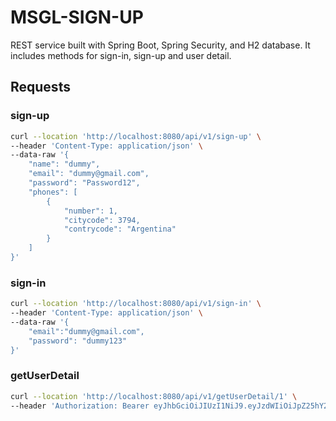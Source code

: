 # MSGL-SIGN-UP
REST service built with Spring Boot, Spring Security, and H2 database. It includes methods for sign-in, sign-up and user detail.
## Requests
### sign-up
```bash
curl --location 'http://localhost:8080/api/v1/sign-up' \
--header 'Content-Type: application/json' \
--data-raw '{
    "name": "dummy",
    "email": "dummy@gmail.com",
    "password": "Password12",
    "phones": [
        {
            "number": 1,
            "citycode": 3794,
            "contrycode": "Argentina"
        }
    ]
}'
```
### sign-in

```bash
curl --location 'http://localhost:8080/api/v1/sign-in' \
--header 'Content-Type: application/json' \
--data-raw '{
    "email":"dummy@gmail.com",
    "password": "dummy123"
}'
```
### getUserDetail
```bash
curl --location 'http://localhost:8080/api/v1/getUserDetail/1' \
--header 'Authorization: Bearer eyJhbGciOiJIUzI1NiJ9.eyJzdWIiOiJpZ25hY2lvZW5jaXpvQGdtYWlsLmNvbSIsImlzcyI6Imdsb2JhbCBsb2dpYyIsImlhdCI6MTcxNzg4NzE3OCwiZXhwIjoxNzE3ODk0Mzc4fQ.19VxXCBnmds-c6Bzy-hyWT8yGTTyoKlSa9FVIU8-MMs'
```
